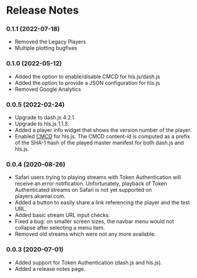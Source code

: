 # Release Notes #

### 0.1.1 (2022-07-18) ###

* Removed the Legacy Players
* Multiple plotting bugfixes

### 0.1.0 (2022-05-12) ###

* Added the option to enable/disable CMCD for hls.js/dash.js
* Added the option to provide a JSON configuration for hls.js
* Removed Google Analytics

### 0.0.5 (2022-02-24) ###

* Upgrade to dash.js 4.2.1.
* Upgrade to hls.js 1.1.5.
* Added a player info widget that shows the version number of the player.
* Enabled [CMCD](https://cdn.cta.tech/cta/media/media/resources/standards/pdfs/cta-5004-final.pdf) for hls.js. The CMCD content-id is computed as a prefix of the SHA-1 hash of the played master manifest for both dash.js and hls.js.

### 0.0.4 (2020-08-26) ###

* Safari users trying to playing streams with Token Authentication will receive an error notification. Unfortunately, playback of Token Authenticated streams on Safari is not yet supported on players.akamai.com.
* Added a button to easily share a link referencing the player and the test URL.
* Added basic stream URL input checks.
* Fixed a bug: on smaller screen sizes, the navbar menu would not collapse after selecting a menu item.
* Removed old streams which were not any more available.


### 0.0.3 (2020-07-01) ###

* Added support for Token Authentication (dash.js and hls.js).
* Added a release notes page.
